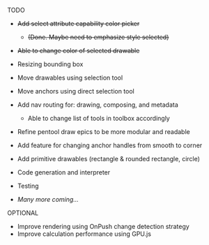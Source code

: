 TODO
* ~~Add select attribute capability color picker~~
  * ~~(Done. Maybe need to emphasize style selected)~~
* ~~Able to change color of selected drawable~~
* Resizing bounding box
* Move drawables using selection tool
* Move anchors using direct selection tool
* Add nav routing for: drawing, composing, and metadata
  * Able to change list of tools in toolbox accordingly
* Refine pentool draw epics to be more modular and readable
* Add feature for changing anchor handles from smooth to corner
* Add primitive drawables (rectangle & rounded rectangle, circle)
* Code generation and interpreter
* Testing

* _Many more coming..._

OPTIONAL
* Improve rendering using OnPush change detection strategy
* Improve calculation performance using GPU.js
